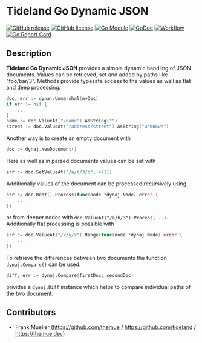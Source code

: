 # Tideland Go Dynamic JSON

[![GitHub release](https://img.shields.io/github/release/tideland/go-dynaj.svg)](https://github.com/tideland/go-dynaj)
[![GitHub license](https://img.shields.io/badge/license-New%20BSD-blue.svg)](https://raw.githubusercontent.com/tideland/go-dynaj/master/LICENSE)
[![Go Module](https://img.shields.io/github/go-mod/go-version/tideland/go-dynaj)](https://github.com/tideland/go-dynaj/blob/master/go.mod)
[![GoDoc](https://godoc.org/tideland.dev/go/dynaj?status.svg)](https://pkg.go.dev/mod/tideland.dev/go/dynaj?tab=packages)
[![Workflow](https://img.shields.io/github/workflow/status/tideland/go-dynaj/Go)](https://github.com/tideland/go-dynaj/actions/)
[![Go Report Card](https://goreportcard.com/badge/github.com/tideland/go-dynaj)](https://goreportcard.com/report/tideland.dev/go/dynaj)

## Description

**Tideland Go Dynamic JSON** provides a simple dynamic handling of JSON 
documents. Values can be retrieved, set and added by paths like "foo/bar/3".
Methods provide typesafe access to the values as well as flat and deep 
processing.

```go
doc, err := dynaj.Unmarshal(myDoc)
if err != nil {
    ...
}
name := doc.ValueAt("/name").AsString("")
street := doc.ValueAt("/address/street").AsString("unknown")
```

Another way is to create an empty document with

```go
doc := dynaj.NewDocument()
```

Here as well as in parsed documents values can be set with

```go
err := doc.SetValueAt("/a/b/3/c", 4711)
```

Additionally values of the document can be processed recursively using

```go
err := doc.Root().Process(func(node *dynaj.Node) error {
    ...
})
```

or from deeper nodes with `doc.ValueAt("/a/b/3").Process(...)`.
Additionally flat processing is possible with

```go
err := doc.ValueAt("/x/y/z").Range(func(node *dynaj.Node) error {
    ...
})
````

To retrieve the differences between two documents the function
`dynaj.Compare()` can be used:

```go
diff, err := dynaj.Compare(firstDoc, secondDoc)
````

privides a `dynaj.Diff` instance which helps to compare individual
paths of the two document.

## Contributors

- Frank Mueller (https://github.com/themue / https://github.com/tideland / https://themue.dev)
